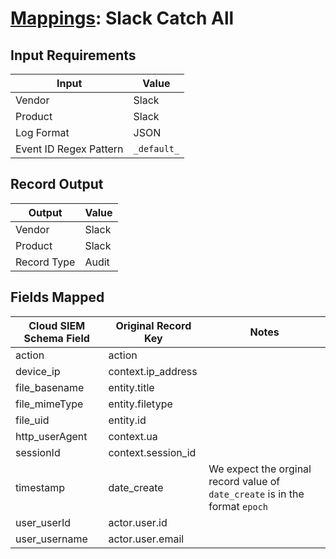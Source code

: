 # [Mappings](README.md): Slack Catch All

## Input Requirements

|Input|Value|
|-----|-----|
|Vendor|Slack|
|Product|Slack|
|Log Format|JSON|
|Event ID Regex Pattern|`_default_`|

## Record Output

|Output|Value|
|------|-----|
|Vendor|Slack|
|Product|Slack|
|Record Type|Audit|

## Fields Mapped

|Cloud SIEM Schema Field|Original Record Key|Notes|
|-----------------------|-------------------|-----|
|action|action||
|device_ip|context.ip_address||
|file_basename|entity.title||
|file_mimeType|entity.filetype||
|file_uid|entity.id||
|http_userAgent|context.ua||
|sessionId|context.session_id||
|timestamp|date_create|We expect the orginal record value of `date_create` is in the format `epoch`|
|user_userId|actor.user.id||
|user_username|actor.user.email||


